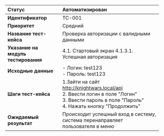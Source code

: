|**Статус**|Автоматизирован|
|:-----|:---------|
| **Идентификатор** | TC-001 |
| **Приоритет** | Средний |
| **Название тест-кейса** | Проверка авторизации с валидными данными |
| **Указание на модуль тестирования** |4.1. Стартовый экран 4.1.3.1. Успешная авторизация |
| **Исходные данные** | - Логин: test123<br>- Пароль: test123 |
| **Шаги тест-кейса** | 1.Зайти на сайт http://knightwars.local/api <br>2. Ввести логин в поле "Логин"<br>3. Ввести пароль в поле "Пароль"<br>4. Нажать кнопку "Продолжить" |
| **Ожидаемый результат** | Происходит успешный вход в систему, система перенаправляет пользователя в меню |
